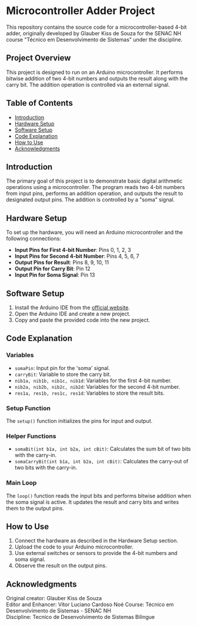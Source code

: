 # Microcontroller Adder Project

This repository contains the source code for a microcontroller-based 4-bit adder, originally developed by Glauber Kiss de Souza for the SENAC NH course "Técnico em Desenvolvimento de Sistemas" under the discipline.

## Project Overview

This project is designed to run on an Arduino microcontroller. It performs bitwise addition of two 4-bit numbers and outputs the result along with the carry bit. The addition operation is controlled via an external signal.

## Table of Contents

- [Introduction](#introduction)
- [Hardware Setup](#hardware-setup)
- [Software Setup](#software-setup)
- [Code Explanation](#code-explanation)
- [How to Use](#how-to-use)
- [Acknowledgments](#acknowledgments)

## Introduction

The primary goal of this project is to demonstrate basic digital arithmetic operations using a microcontroller. The program reads two 4-bit numbers from input pins, performs an addition operation, and outputs the result to designated output pins. The addition is controlled by a "soma" signal.

## Hardware Setup

To set up the hardware, you will need an Arduino microcontroller and the following connections:

- **Input Pins for First 4-bit Number**: Pins 0, 1, 2, 3
- **Input Pins for Second 4-bit Number**: Pins 4, 5, 6, 7
- **Output Pins for Result**: Pins 8, 9, 10, 11
- **Output Pin for Carry Bit**: Pin 12
- **Input Pin for Soma Signal**: Pin 13

## Software Setup

1. Install the Arduino IDE from the [official website](https://www.arduino.cc/en/software).
2. Open the Arduino IDE and create a new project.
3. Copy and paste the provided code into the new project.

## Code Explanation

### Variables

- `somaPin`: Input pin for the 'soma' signal.
- `carryBit`: Variable to store the carry bit.
- `nib1a, nib1b, nib1c, nib1d`: Variables for the first 4-bit number.
- `nib2a, nib2b, nib2c, nib2d`: Variables for the second 4-bit number.
- `res1a, res1b, res1c, res1d`: Variables to store the result bits.

### Setup Function

The `setup()` function initializes the pins for input and output.

### Helper Functions

- `somaBit(int b1a, int b2a, int cBit)`: Calculates the sum bit of two bits with the carry-in.
- `somaCarryBit(int b1a, int b2a, int cBit)`: Calculates the carry-out of two bits with the carry-in.

### Main Loop

The `loop()` function reads the input bits and performs bitwise addition when the soma signal is active. It updates the result and carry bits and writes them to the output pins.

## How to Use

1. Connect the hardware as described in the Hardware Setup section.
2. Upload the code to your Arduino microcontroller.
3. Use external switches or sensors to provide the 4-bit numbers and soma signal.
4. Observe the result on the output pins.

## Acknowledgments

Original creator: Glauber Kiss de Souza  
Editor and Enhancer: Vítor Luciano Cardoso Noé
Course: Técnico em Desenvolvimento de Sistemas - SENAC NH  
Discipline: Tecníco de Desenvolvimento de Sistemas Bilingue
